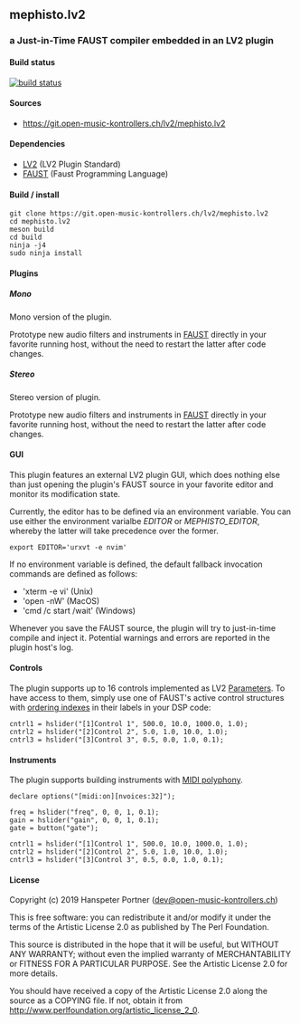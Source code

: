 ## mephisto.lv2

### a Just-in-Time FAUST compiler embedded in an LV2 plugin

#### Build status

[![build status](https://gitlab.com/OpenMusicKontrollers/mephisto.lv2/badges/master/build.svg)](https://gitlab.com/OpenMusicKontrollers/mephisto.lv2/commits/master)

<!--
To install the plugin bundle on your system, simply copy the __mephisto.lv2__
folder out of the platform folder of the downloaded package into your
[LV2 path](http://lv2plug.in/pages/filesystem-hierarchy-standard.html).
-->

<!--
#### Stable release

* ![linux](/pix/icons/Linux-icon.png) [GNU/Linux](https://dl.open-music-kontrollers.ch/mephisto.lv2/stable/mephisto.lv2-latest-stable.zip) (64-bit, 32-bit)
* ![windows](/pix/icons/Windows-icon.png) [Windows](https://dl.open-music-kontrollers.ch/mephisto.lv2/stable/mephisto.lv2-latest-stable.zip) (64-bit, 32-bit)
* ![macos](/pix/icons/Apple-Blue-icon.png) [MacOS](https://dl.open-music-kontrollers.ch/mephisto.lv2/stable/mephisto.lv2-latest-stable.zip) (64-bit, 32-bit, universal)
-->

<!--
#### Unstable (nightly) release

* ![linux](/pix/icons/Linux-icon.png) [GNU/Linux](https://dl.open-music-kontrollers.ch/mephisto.lv2/unstable/mephisto.lv2-latest-unstable.zip) (64-bit, 32-bit)
* ![windows](/pix/icons/Windows-icon.png) [Windows](https://dl.open-music-kontrollers.ch/mephisto.lv2/unstable/mephisto.lv2-latest-unstable.zip) (64-bit, 32-bit)
* ![macos](/pix/icons/Apple-Blue-icon.png) [MacOS](https://dl.open-music-kontrollers.ch/mephisto.lv2/unstable/mephisto.lv2-latest-unstable.zip) (64-bit, 32-bit, universal)
-->

#### Sources

* <https://git.open-music-kontrollers.ch/lv2/mephisto.lv2>

<!--
#### Packages

* [ArchLinux](https://www.archlinux.org/packages/community/x86_64/mephisto.lv2/)
-->

#### Dependencies

* [LV2](http://lv2plug.in) (LV2 Plugin Standard)
* [FAUST](https://faust.grame.fr/) (Faust Programming Language)

#### Build / install

	git clone https://git.open-music-kontrollers.ch/lv2/mephisto.lv2
	cd mephisto.lv2
	meson build
	cd build
	ninja -j4
	sudo ninja install

#### Plugins

##### Mono

Mono version of the plugin.

Prototype new audio filters and instruments in [FAUST](https://faust.grame.fr)
directly in your favorite running host, without the need to restart the latter
after code changes.

##### Stereo

Stereo version of plugin.

Prototype new audio filters and instruments in [FAUST](https://faust.grame.fr)
directly in your favorite running host, without the need to restart the latter
after code changes.

#### GUI

This plugin features an external LV2 plugin GUI, which does nothing else than
just opening the plugin's FAUST source in your favorite editor and monitor its
modification state.

Currently, the editor has to be defined via an environment variable. You can
use either the environment varialbe *EDITOR* or *MEPHISTO_EDITOR*, whereby the
latter will take precedence over the former.

    export EDITOR='urxvt -e nvim'

If no environment variable is defined, the default fallback invocation commands
are defined as follows:

* 'xterm -e vi' (Unix)
* 'open -nW' (MacOS)
* 'cmd /c start /wait' (Windows)

Whenever you save the FAUST source, the plugin will try to just-in-time compile and
inject it. Potential warnings and errors are reported in the plugin host's log.

#### Controls

The plugin supports up to 16 controls implemented as LV2
[Parameters](http://lv2plug.in/ns/lv2core/lv2core.html#Parameter). To have
access to them, simply use one of FAUST's active control structures with
[ordering indexes](https://faust.grame.fr/doc/manual/index.html#ordering-ui-elements)
in their labels in your DSP code:

    cntrl1 = hslider("[1]Control 1", 500.0, 10.0, 1000.0, 1.0);
    cntrl2 = hslider("[2]Control 2", 5.0, 1.0, 10.0, 1.0);
    cntrl3 = hslider("[3]Control 3", 0.5, 0.0, 1.0, 0.1);

#### Instruments

The plugin supports building instruments with
[MIDI polyphony](https://faust.grame.fr/doc/manual/index.html#midi-polyphony-support).

    declare options("[midi:on][nvoices:32]");

    freq = hslider("freq", 0, 0, 1, 0.1);
    gain = hslider("gain", 0, 0, 1, 0.1);
    gate = button("gate");

    cntrl1 = hslider("[1]Control 1", 500.0, 10.0, 1000.0, 1.0);
    cntrl2 = hslider("[2]Control 2", 5.0, 1.0, 10.0, 1.0);
    cntrl3 = hslider("[3]Control 3", 0.5, 0.0, 1.0, 0.1);

#### License

Copyright (c) 2019 Hanspeter Portner (dev@open-music-kontrollers.ch)

This is free software: you can redistribute it and/or modify
it under the terms of the Artistic License 2.0 as published by
The Perl Foundation.

This source is distributed in the hope that it will be useful,
but WITHOUT ANY WARRANTY; without even the implied warranty of
MERCHANTABILITY or FITNESS FOR A PARTICULAR PURPOSE. See the
Artistic License 2.0 for more details.

You should have received a copy of the Artistic License 2.0
along the source as a COPYING file. If not, obtain it from
<http://www.perlfoundation.org/artistic_license_2_0>.
